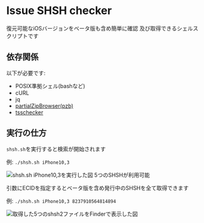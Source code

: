 # Issue SHSH checker
復元可能なiOSバージョンをベータ版も含め簡単に確認 及び取得できるシェルスクリプトです

## 依存関係
以下が必要です:
- POSIX準拠シェル(bashなど)
- cURL
- jq
- [partialZipBrowser(pzb)](https://github.com/tihmstar/partialZipBrowser)
- [tsschecker](https://github.com/tihmstar/tsschecker)

## 実行の仕方
`shsh.sh`を実行すると検索が開始されます

例: `./shsh.sh iPhone10,3`

![shsh.sh iPhone10,3を実行した図 5つのSHSHが利用可能](Docs/test.png)

引数にECIDを指定するとベータ版を含め発行中のSHSHを全て取得できます

例: `./shsh.sh iPhone10,3 8237910564814894`

![取得した5つのshsh2ファイルをFinderで表示した図](Docs/shsh.png)
